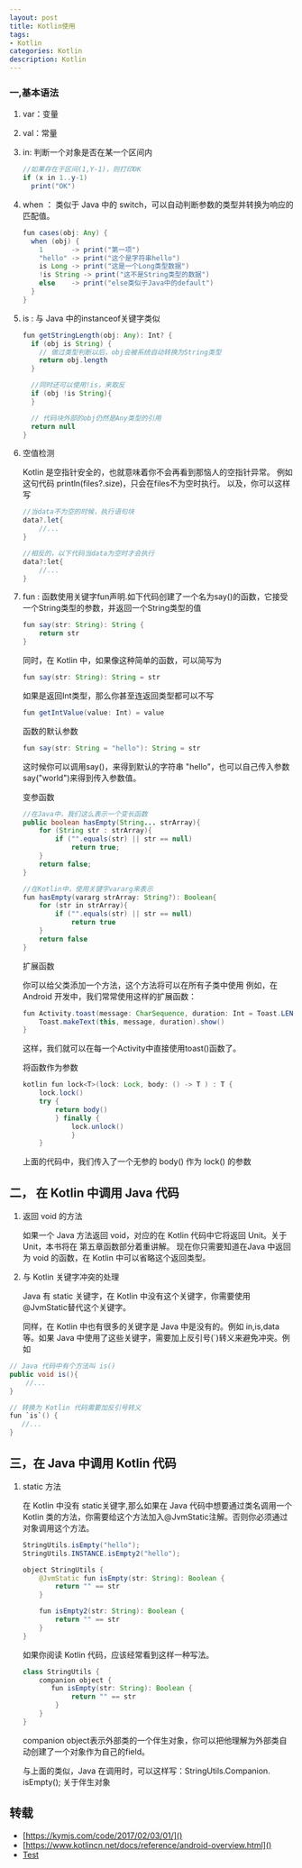 ```yaml
---
layout: post
title: Kotlin使用
tags:
- Kotlin
categories: Kotlin
description: Kotlin
---
```




### 一,基本语法

1. var：变量
2. val：常量
3. in: 判断一个对象是否在某一个区间内

	~~~ java
	//如果存在于区间(1,Y-1)，则打印OK
	if (x in 1..y-1) 
	  print("OK")
	
	~~~

4. when ： 类似于 Java 中的 switch，可以自动判断参数的类型并转换为响应的匹配值。

	~~~ java
	fun cases(obj: Any) { 
	  when (obj) {
	    1       -> print("第一项")
	    "hello" -> print("这个是字符串hello")
	    is Long -> print("这是一个Long类型数据")
	    !is String -> print("这不是String类型的数据")
	    else    -> print("else类似于Java中的default")
	  }
	}
	~~~
	
5. is : 与 Java 中的instanceof关键字类似

	~~~ java
	fun getStringLength(obj: Any): Int? {
	  if (obj is String) {
	    // 做过类型判断以后，obj会被系统自动转换为String类型
	    return obj.length 
	  }
	
	  //同时还可以使用!is，来取反
	  if (obj !is String){
	  }
	
	  // 代码块外部的obj仍然是Any类型的引用
	  return null
	} 
	~~~
	
6. 空值检测

	Kotlin 是空指针安全的，也就意味着你不会再看到那恼人的空指针异常。
	例如这句代码 println(files?.size)，只会在files不为空时执行。
	以及，你可以这样写

	~~~ java
	//当data不为空的时候，执行语句块
	data?.let{
		//... 
	}
	
	//相反的，以下代码当data为空时才会执行
	data?:let{
		//...
	}
	~~~

7. fun : 函数使用关键字fun声明.如下代码创建了一个名为say()的函数，它接受一个String类型的参数，并返回一个String类型的值

	~~~ java
	fun say(str: String): String {
		return str
	}
	~~~

	同时，在 Kotlin 中，如果像这种简单的函数，可以简写为
	
	~~~ java 
	fun say(str: String): String = str
	~~~
	
	如果是返回Int类型，那么你甚至连返回类型都可以不写
	
	~~~ java
	fun getIntValue(value: Int) = value
	~~~
	
	函数的默认参数
	
	~~~ java
	fun say(str: String = "hello"): String = str
	~~~
	
	这时候你可以调用say()，来得到默认的字符串 "hello"，也可以自己传入参数say("world")来得到传入参数值。
	
	变参函数
	
	~~~ java
	//在Java中，我们这么表示一个变长函数
	public boolean hasEmpty(String... strArray){
		for (String str : strArray){
			if ("".equals(str) || str == null)
				return true;
		}
		return false;
	}
	
	//在Kotlin中，使用关键字vararg来表示
	fun hasEmpty(vararg strArray: String?): Boolean{
		for (str in strArray){
			if ("".equals(str) || str == null)
				return true	
		}
		return false
	}	
	~~~
	
	扩展函数
	
	你可以给父类添加一个方法，这个方法将可以在所有子类中使用
例如，在 Android 开发中，我们常常使用这样的扩展函数：

	~~~ java
	fun Activity.toast(message: CharSequence, duration: Int = Toast.LENGTH_SHORT) {
	    Toast.makeText(this, message, duration).show()
	}
	~~~
	
	这样，我们就可以在每一个Activity中直接使用toast()函数了。
	
	将函数作为参数
	
	~~~ java
	kotlin fun lock<T>(lock: Lock, body: () -> T ) : T { 
		lock.lock() 
		try { 
			return body() 
			} finally { 
				lock.unlock() 
				} 
		}
	~~~

	上面的代码中，我们传入了一个无参的 body() 作为 lock() 的参数
	
	
## 二， 在 Kotlin 中调用 Java 代码

1. 返回 void 的方法
	
	如果一个 Java 方法返回 void，对应的在 Kotlin 代码中它将返回 Unit。关于 Unit，本书将在 第五章函数部分着重讲解。 
现在你只需要知道在Java 中返回为 void 的函数，在 Kotlin 中可以省略这个返回类型。

2. 与 Kotlin 关键字冲突的处理

	Java 有 static 关键字，在 Kotlin 中没有这个关键字，你需要使用@JvmStatic替代这个关键字。
	
	同样，在 Kotlin 中也有很多的关键字是 Java 中是没有的。例如 in,is,data等。如果 Java 中使用了这些关键字，需要加上反引号(`)转义来避免冲突。例如
	
~~~ java
// Java 代码中有个方法叫 is()
public void is(){
	//...
}

// 转换为 Kotlin 代码需要加反引号转义
fun `is`() {
   //...
}
~~~

## 三，在 Java 中调用 Kotlin 代码

1. static 方法

	在 Kotlin 中没有 static关键字,那么如果在 Java 代码中想要通过类名调用一个 Kotlin 类的方法，你需要给这个方法加入@JvmStatic注解。否则你必须通过对象调用这个方法。
	
	~~~ java
	StringUtils.isEmpty("hello");  
	StringUtils.INSTANCE.isEmpty2("hello");
	
	object StringUtils {
	    @JvmStatic fun isEmpty(str: String): Boolean {
	        return "" == str
	    }
	
	    fun isEmpty2(str: String): Boolean {
	        return "" == str
	    }
	}
	~~~
	
	如果你阅读 Kotlin 代码，应该经常看到这样一种写法。
	
	~~~ java
	class StringUtils {
	    companion object {
	       fun isEmpty(str: String): Boolean {
		        return "" == str
		    }
	    }
	}
	~~~
	
	companion object表示外部类的一个伴生对象，你可以把他理解为外部类自动创建了一个对象作为自己的field。
	
	与上面的类似，Java 在调用时，可以这样写：StringUtils.Companion. isEmpty();
关于伴生对象
	
## 转载

 - [https://kymjs.com/code/2017/02/03/01/]()
 - [https://www.kotlincn.net/docs/reference/android-overview.html]()
 - [Test](https://github.com/Kotlin/kotlin-koans)

